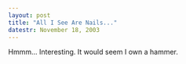 ```yaml
---
layout: post
title: "All I See Are Nails..."
datestr: November 18, 2003
---
```


Hmmm...  Interesting.  It would seem I own a hammer.

